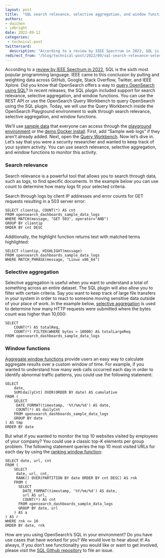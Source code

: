 ```yaml
---
layout: post
title:  "SQL search relevance, selective aggregation, and window functions in OpenSearch"
authors:
- daichen
- jdbright
date: 2022-09-12
categories:
 - technical-post
twittercard:
  description: "According to a review by IEEE Spectrum in 2022, SQL is the sixth most popular programming language. IEEE came to this conclusion by pulling and weighting data across GitHub, Google, Stack Overflow, Twitter, and IEEE Xplore. Did you know that OpenSearch offers a way to query OpenSearch using SQL?"
redirect_from: "/blog/technical-post/2022/09/sql-search-relevance-selective-aggregation-and-window-functions-in-OpenSearch/"
---
```


According to a [review by IEEE Spectrum in 2022](https://spectrum.ieee.org/top-programming-languages-2022), SQL is the sixth most popular programming language. IEEE came to this conclusion by pulling and weighting data across GitHub, Google, Stack Overflow, Twitter, and IEEE Xplore. Did you know that OpenSearch offers a way to [query OpenSearch using SQL](https://opensearch.org/blog/feature/2022/02/feature-deep-dive-opensearch-sql-basic-queries/)? In recent releases, the SQL plugin included support for search relevance, selective aggregation, and window functions. You can use the REST API or use the OpenSearch Query Workbench to query OpenSearch using the SQL plugin. Today, we will use the Query Workbench inside the OpenSearch Playground environment to walk through search relevance, selective aggregation, and window functions.

We’ll use [sample data](https://playground.opensearch.org/app/home#/tutorial_directory) that everyone can access through the [playground environment](https://playground.opensearch.org/) or the [demo Docker install](https://opensearch.org/docs/latest/opensearch/install/docker/). First, add “Sample web logs” if they aren’t already added. Next, open the [Query Workbench](https://playground.opensearch.org/app/opensearch-query-workbench). Now let’s dive in. Let’s say that you were a security researcher and wanted to keep track of your system activity. You can use search relevance, selective aggregation, and window functions to monitor this activity.

### Search relevance

Search relevance is a powerful tool that allows you to search through data, such as logs, to find specific documents. In the example below you can use count to determine how many logs fit your selected criteria.

Search through logs by client IP addresses and error counts for GET requests resulting in a 503 server error:

```
SELECT clientip, COUNT(*) AS cnt
FROM opensearch_dashboards_sample_data_logs
WHERE MATCH(message, "GET 503", operator="AND")
GROUP BY clientip
ORDER BY cnt DESC
```

Additionally, the highlight function returns text with matched terms highlighted:

```
SELECT clientip, HIGHLIGHT(message)
FROM opensearch_dashboards_sample_data_logs
WHERE MATCH_PHRASE(message, "Linux x86_64")
```



### Selective aggregation

Selective aggregation is useful when you want to understand a total of something across an entire dataset. The SQL plugin will also allow you to filter with certain criteria. Say you want to keep track of large file transfers in your system in order to react to someone moving sensitive data outside of your place of work. In the example below, [selective aggregation](https://github.com/opensearch-project/sql/blob/main/docs/user/dql/aggregations.rst#filter-clause) is used to determine how many HTTP requests were submitted where the bytes count was higher than 10,000:

```
SELECT
    COUNT(*) AS totalReq,
    COUNT(*) FILTER(WHERE bytes > 10000) AS totalLargeReq
FROM opensearch_dashboards_sample_data_logs
```



### Window functions

[Aggregate window functions](https://github.com/opensearch-project/sql/blob/main/docs/user/dql/window.rst#aggregate-functions) provide users an easy way to calculate aggregate results over a custom window of time. For example, if you wanted to understand how many web calls occurred each day in order to identify abnormal traffic patterns, you could use the following statement:

```
SELECT
    date,
    SUM(dailyCnt) OVER(ORDER BY date) AS cumulative
FROM (
    SELECT
     DATE_FORMAT(timestamp, '%Y/%m/%d') AS date,
     COUNT(*) AS dailyCnt
    FROM opensearch_dashboards_sample_data_logs
    GROUP BY date
) AS tmp
ORDER BY date
```

But what if you wanted to monitor the top 10 websites visited by employees of your company? You could use a classic top-K elements per group problem. The following statement queries the top 10 most visited URLs for each day by using the [ranking window function](https://github.com/opensearch-project/sql/blob/main/docs/user/dql/window.rst#ranking-functions):

```
SELECT date, url, cnt
FROM (
    SELECT
     date, url, cnt,
     RANK() OVER(PARTITION BY date ORDER BY cnt DESC) AS rnk
    FROM (
      SELECT
        DATE_FORMAT(timestamp, '%Y/%m/%d') AS date,
        url AS url,
        COUNT(*) AS cnt
      FROM opensearch_dashboards_sample_data_logs
      GROUP BY date, url
    ) AS a
) AS r
WHERE rnk <= 10
ORDER BY date, rnk
```

How are you using OpenSearch’s SQL in your environment? Do you have use cases that have worked for you? We would love to hear about it! As always, if you don’t see functionality you would like or want to get involved, please visit the [SQL Github repository](https://github.com/opensearch-project/sql) to file an issue.
